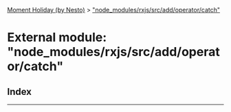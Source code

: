 [Moment Holiday (by Nesto)](../README.md) > ["node_modules/rxjs/src/add/operator/catch"](../modules/_node_modules_rxjs_src_add_operator_catch_.md)

# External module: "node_modules/rxjs/src/add/operator/catch"

## Index

---


